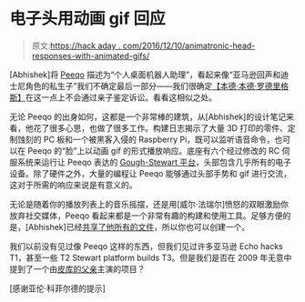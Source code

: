 # 电子头用动画 gif 回应

> 原文:[https://hack aday . com/2016/12/10/animatronic-head-responses-with-animated-gifs/](https://hackaday.com/2016/12/10/animatronic-head-responds-with-animated-gifs/)

[Abhishek]将 [Peeqo](https://hackaday.io/post/50048) 描述为“个人桌面机器人助理”，看起来像“亚马逊回声和迪士尼角色的私生子”我们不确定最后一部分——我们很确定[【本德·本德·罗德里格斯】](https://en.wikipedia.org/wiki/Bender_(Futurama))在这一点上不会通过亲子鉴定诉讼。看看这相似之处。

无论 Peeqo 的出身如何，这都是一个非常棒的建筑，从[Abhishek]的设计笔记来看，他花了很多心思，也做了很多工作。构建日志揭示了大量 3D 打印的零件、定制蚀刻的 PC 板和一个被黑客入侵的 Raspberry Pi，既可以监听语音命令，也可以在 Peeqo 的“脸”上以动画 gif 的形式播放响应。底座有六个经过修改的 RC 伺服系统来运行让 Peeqo 表达的 [Gough-Stewart 平台](https://en.wikipedia.org/wiki/Stewart_platform)，头部包含几乎所有的电子设备。除了硬件之外，大量的编程让 Peeqo 能够通过头部手势和 gif 进行交流，这对于所需的响应来说是有意义的。

无论是随着你的播放列表上的音乐摇摆，还是用[威尔·法瑞尔]愤怒的双眼激励你放弃社交媒体，Peeqo 看起来都是一个非常有趣的构建和使用工具。足够方便的是，[Abhishek]已经[共享了他所有的文件](https://github.com/shekit/peeqo-robot)，所以你也可以创建一个。

我们以前没有见过像 Peeqo 这样的东西，但我们见过许多亚马逊 Echo hacks T1，甚至一些 T2 Stewart platform builds T3。但是我们是否在 2009 年无意中提到了一个由[皮库的父亲](https://hackaday.com/2009/12/11/bender-keg-cooler/)主演的项目？

[感谢亚伦·科菲尔德的提示]